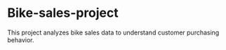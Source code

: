 # Bike-sales-project
This project analyzes bike sales data to understand customer purchasing behavior.
